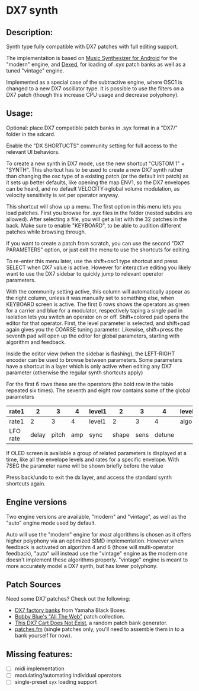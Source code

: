 # DX7 synth

## Description:

Synth type fully compatible with DX7 patches with full editing support.

The implementation is based on
[Music Synthesizer for Android](https://github.com/google/music-synthesizer-for-android) for the
"modern" engine, and [Dexed](https://github.com/asb2m10/dexed), for loading
of .syx patch banks as well as a tuned "vintage" engine.

Implemented as a special case of the subtractive engine, where OSC1 is changed to a new DX7 oscillator type.
It is possible to use the filters on a DX7 patch (though this increase CPU usage and decrease polyphony).

## Usage:

Optional: place DX7 compatible patch banks in .syx format in a "DX7/" folder in the sdcard.

Enable the "DX SHORTUCTS" community setting for full access to the relevant UI behaviors.

To create a new synth in DX7 mode, use the new shortcut "CUSTOM 1" + "SYNTH".
This shortcut has to be used to create a new DX7 synth
rather than changing the osc type of a existing patch (or the default init patch)
as it sets up better defaults, like opening the map ENV1, so the
DX7 envelopes can be heard, and no default VELOCITY->global volume
modulation, as velocity sensitivity is set per operator anyway.

This shortcut will show up a menu. The first option in this menu lets you load patches.
First you browse for .syx files in the folder (nested subdirs are allowed).
After selecting a file, you will get a list with the 32 patches in the back.
Make sure to enable "KEYBOARD", to be able to audition different patches while browsing through.

If you want to create a patch from scratch, you can use the second "DX7 PARAMETERS" option,
or just exit the menu to use the shortcuts for editing.

To re-enter this menu later, use the shift+osc1 type shortcut and press SELECT when DX7 value is active.
However for interactive editing you likely want to use the DX7 sidebar to quickly jump to relevant operator parameters.

With the community setting active, this column will automatically appear as the right column,
unless it was manually set to something else, when KEYBOARD screen is active.
The first 6 rows shows the operators as green for a carrier and blue for a modulator, respectively
taping a single pad in isolation lets you switch an operator on or off. Shift+colored pad
opens the editor for that operator. First, the level parameter is selected, and shift+pad again
gives you the COARSE tuning parameter.
Likewise, shift+press the seventh pad will open up the editor for global parameters,
starting with algorithm and feedback.

Inside the editor view (when the sidebar is flashing), the LEFT-RIGHT encoder can be used
to browse between parameters. Some parameters have a shortcut in a layer which is only
active when editing any DX7 parameter (otherwise the regular synth shortcuts apply)

For the first 6 rows these are the operators (the bold row in the table repeated six times).
The seventh and eight row contains some of the global parameters

| rate1 | 2 | 3 | 4| level1 | 2 | 3 | 4 | level | mode | coarse | fine | detune | velo |
| -- | -- | -- | --| -- | --  | --  | --  | -- | -- | -- | -- | -- | -- |
| rate1 | 2 | 3 | 4| level1 | 2 | 3 | 4 | algo | feedback | sync | | | |
| LFO rate | delay | pitch | amp | sync | shape | sens | detune |  | |  |  |  |  |

If OLED screen is available a group of related parameters is displayed at a time, like all the envelope levels and rates
for a specific envelope. With 7SEG the parameter name will be shown briefly before the value

Press back/undo to exit the dx layer, and access the standard synth shortcuts again.

## Engine versions

Two engine versions are available, "modern" and "vintage", as well as the "auto" engine
mode used by default.

Auto will use the "modern" engine for _most_ algorithms
is chosen as it offers higher polyphony via an optimized SIMD implementation.
However when feedback is activated on algorithm 4 and 6 (those will multi-operator feedback),
"auto" will instead use the "vintage" engine as the modern one doesn't implement these algorithms properly.
"vintage" engine is meant to more accurately model a DX7 synth, but has lower polyphony.

## Patch Sources
Need some DX7 patches? Check out the following:
 - [DX7 factory banks](https://yamahablackboxes.com/collection/yamaha-dx7-synthesizer/patches/) from Yamaha Black Boxes.
 - [Bobby Blue's "All The Web"](http://bobbyblues.recup.ch/yamaha_dx7/dx7_patches.html) patch collection.
 - [This DX7 Cart Does Not Exist](https://www.thisdx7cartdoesnotexist.com/), a random patch bank generator.
 - [patches.fm](https://patches.fm/patches/) (single patches only, you'll need to assemble them in to a bank yourself for now).

## Missing features:

- [ ] midi implementation
- [ ] modulating/automating individual operators
- [ ] single-preset `syx` loading support
